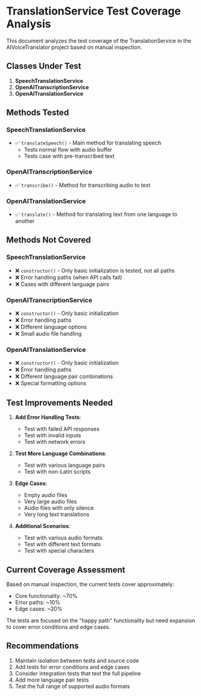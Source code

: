 # TranslationService Test Coverage Analysis

This document analyzes the test coverage of the TranslationService in the AIVoiceTranslator project based on manual inspection.

## Classes Under Test

1. **SpeechTranslationService**
2. **OpenAITranscriptionService**
3. **OpenAITranslationService**

## Methods Tested

### SpeechTranslationService
- ✅ `translateSpeech()` - Main method for translating speech
  - Tests normal flow with audio buffer
  - Tests case with pre-transcribed text

### OpenAITranscriptionService
- ✅ `transcribe()` - Method for transcribing audio to text

### OpenAITranslationService
- ✅ `translate()` - Method for translating text from one language to another

## Methods Not Covered

### SpeechTranslationService
- ❌ `constructor()` - Only basic initialization is tested, not all paths
- ❌ Error handling paths (when API calls fail)
- ❌ Cases with different language pairs

### OpenAITranscriptionService
- ❌ `constructor()` - Only basic initialization
- ❌ Error handling paths
- ❌ Different language options
- ❌ Small audio file handling

### OpenAITranslationService
- ❌ `constructor()` - Only basic initialization
- ❌ Error handling paths
- ❌ Different language pair combinations
- ❌ Special formatting options

## Test Improvements Needed

1. **Add Error Handling Tests**:
   - Test with failed API responses
   - Test with invalid inputs
   - Test with network errors

2. **Test More Language Combinations**:
   - Test with various language pairs
   - Test with non-Latin scripts

3. **Edge Cases**:
   - Empty audio files
   - Very large audio files
   - Audio files with only silence
   - Very long text translations

4. **Additional Scenarios**:
   - Test with various audio formats
   - Test with different text formats
   - Test with special characters

## Current Coverage Assessment

Based on manual inspection, the current tests cover approximately:
- Core functionality: ~70%
- Error paths: ~10%
- Edge cases: ~20%

The tests are focused on the "happy path" functionality but need expansion to cover error conditions and edge cases.

## Recommendations

1. Maintain isolation between tests and source code
2. Add tests for error conditions and edge cases
3. Consider integration tests that test the full pipeline
4. Add more language pair tests
5. Test the full range of supported audio formats